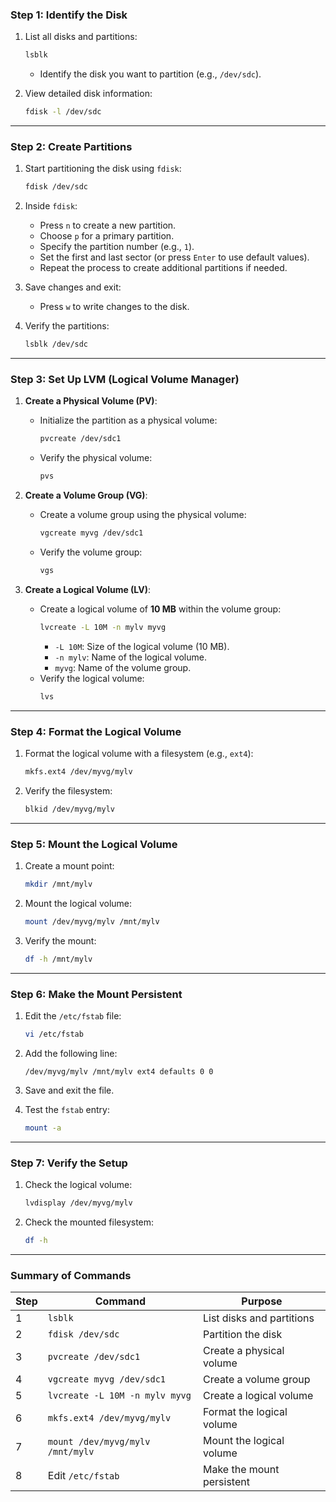 

### **Step 1: Identify the Disk**
1. List all disks and partitions:
   ```bash
   lsblk
   ```
   - Identify the disk you want to partition (e.g., `/dev/sdc`).

2. View detailed disk information:
   ```bash
   fdisk -l /dev/sdc
   ```

---

### **Step 2: Create Partitions**
1. Start partitioning the disk using `fdisk`:
   ```bash
   fdisk /dev/sdc
   ```

2. Inside `fdisk`:
   - Press `n` to create a new partition.
   - Choose `p` for a primary partition.
   - Specify the partition number (e.g., `1`).
   - Set the first and last sector (or press `Enter` to use default values).
   - Repeat the process to create additional partitions if needed.

3. Save changes and exit:
   - Press `w` to write changes to the disk.

4. Verify the partitions:
   ```bash
   lsblk /dev/sdc
   ```

---

### **Step 3: Set Up LVM (Logical Volume Manager)**
1. **Create a Physical Volume (PV)**:
   - Initialize the partition as a physical volume:
     ```bash
     pvcreate /dev/sdc1
     ```
   - Verify the physical volume:
     ```bash
     pvs
     ```

2. **Create a Volume Group (VG)**:
   - Create a volume group using the physical volume:
     ```bash
     vgcreate myvg /dev/sdc1
     ```
   - Verify the volume group:
     ```bash
     vgs
     ```

3. **Create a Logical Volume (LV)**:
   - Create a logical volume of **10 MB** within the volume group:
     ```bash
     lvcreate -L 10M -n mylv myvg
     ```
     - `-L 10M`: Size of the logical volume (10 MB).
     - `-n mylv`: Name of the logical volume.
     - `myvg`: Name of the volume group.
   - Verify the logical volume:
     ```bash
     lvs
     ```

---

### **Step 4: Format the Logical Volume**
1. Format the logical volume with a filesystem (e.g., `ext4`):
   ```bash
   mkfs.ext4 /dev/myvg/mylv
   ```

2. Verify the filesystem:
   ```bash
   blkid /dev/myvg/mylv
   ```

---

### **Step 5: Mount the Logical Volume**
1. Create a mount point:
   ```bash
   mkdir /mnt/mylv
   ```

2. Mount the logical volume:
   ```bash
   mount /dev/myvg/mylv /mnt/mylv
   ```

3. Verify the mount:
   ```bash
   df -h /mnt/mylv
   ```

---

### **Step 6: Make the Mount Persistent**
1. Edit the `/etc/fstab` file:
   ```bash
   vi /etc/fstab
   ```

2. Add the following line:
   ```
   /dev/myvg/mylv /mnt/mylv ext4 defaults 0 0
   ```

3. Save and exit the file.

4. Test the `fstab` entry:
   ```bash
   mount -a
   ```

---

### **Step 7: Verify the Setup**
1. Check the logical volume:
   ```bash
   lvdisplay /dev/myvg/mylv
   ```

2. Check the mounted filesystem:
   ```bash
   df -h
   ```

---

### **Summary of Commands**
| Step | Command | Purpose |
|------|---------|---------|
| 1    | `lsblk` | List disks and partitions |
| 2    | `fdisk /dev/sdc` | Partition the disk |
| 3    | `pvcreate /dev/sdc1` | Create a physical volume |
| 4    | `vgcreate myvg /dev/sdc1` | Create a volume group |
| 5    | `lvcreate -L 10M -n mylv myvg` | Create a logical volume |
| 6    | `mkfs.ext4 /dev/myvg/mylv` | Format the logical volume |
| 7    | `mount /dev/myvg/mylv /mnt/mylv` | Mount the logical volume |
| 8    | Edit `/etc/fstab` | Make the mount persistent |

